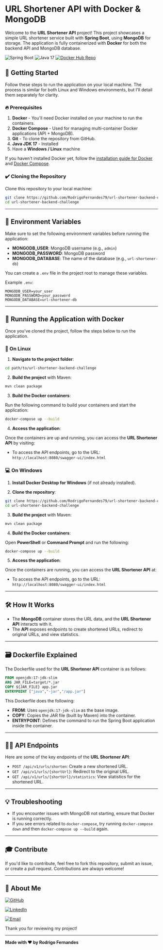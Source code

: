 
# URL Shortener API with Docker & MongoDB

Welcome to the **URL Shortener API** project! This project showcases a simple URL shortener service built with **Spring Boot**, using **MongoDB** for storage. The application is fully containerized with **Docker** for both the backend API and MongoDB database.

![Spring Boot](https://img.shields.io/badge/Spring%20Boot-3.3.5-green) ![Java 17](https://img.shields.io/badge/Java-17-orange) [![Docker Hub Repo](https://img.shields.io/docker/pulls/fernandesrh/urlshortener-api.svg)](https://hub.docker.com/r/fernandesrh/urlshortener-api)


## 🚀 Getting Started

Follow these steps to run the application on your local machine. The process is similar for both Linux and Windows environments, but I'll detail them separately for clarity.

### 🔥 Prerequisites

1. **Docker** - You'll need Docker installed on your machine to run the containers.
2. **Docker Compose** - Used for managing multi-container Docker applications (API + MongoDB).
3. **Git** - To clone the repository from GitHub.
4. **Java JDK 17** - Installed
5.  Have a **Windows / Linux** machine

If you haven't installed Docker yet, follow the [installation guide for Docker](https://docs.docker.com/get-docker/) and [Docker Compose](https://docs.docker.com/compose/install/).

### ✔️ Cloning the Repository

Clone this repository to your local machine:

```bash
git clone https://github.com/RodrigoFernandes79/url-shortener-backend-challenge.git
cd url-shortener-backend-challenge
```

---

## 📜 Environment Variables

Make sure to set the following environment variables before running the application:

- **MONGODB_USER**: MongoDB username (e.g., `admin`)
- **MONGODB_PASSWORD**: MongoDB password
- **MONGODB_DATABASE**: The name of the database (e.g., `url-shortener-db`)

You can create a `.env` file in the project root to manage these variables.

Example `.env`:

```
MONGODB_USER=your_user
MONGODB_PASSWORD=your_password
MONGODB_DATABASE=url-shortener-db
```

---

## 🐳 Running the Application with Docker

Once you've cloned the project, follow the steps below to run the application.

### 🐧 On Linux

1. **Navigate to the project folder**:

```bash
cd path/to/url-shortener-backend-challenge
```
2. **Build the project** with Maven:

```bash
mvn clean package
```
3. **Build the Docker containers**:

Run the following command to build your containers and start the application:

```bash
docker-compose up --build
```

4. **Access the application**:

Once the containers are up and running, you can access the **URL Shortener API** by visiting:

- To access the API endpoints, go to the URL: `http://localhost:8080/swagger-ui/index.html`

### 💻 On Windows

1. **Install Docker Desktop for Windows** (if not already installed).

2. **Clone the repository**:

```bash
git clone https://github.com/RodrigoFernandes79/url-shortener-backend-challenge.git
cd url-shortener-backend-challenge
```
3. **Build the project** with Maven:

```bash
mvn clean package
```
4. **Build the Docker containers**:

Open **PowerShell** or **Command Prompt** and run the following:

```bash
docker-compose up --build
```

5. **Access the application**:

Once the containers are running, you can access the **URL Shortener API** at:

- To access the API endpoints, go to the URL: `http://localhost:8080/swagger-ui/index.html`

---

## 🛠️ How It Works

- The **MongoDB** container stores the URL data, and the **URL Shortener API** interacts with it.
- The **API** exposes endpoints to create shortened URLs, redirect to original URLs, and view statistics.

---

## 🗃️ Dockerfile Explained

The Dockerfile used for the **URL Shortener API** container is as follows:

```dockerfile
FROM openjdk:17-jdk-slim
ARG JAR_FILE=target/*.jar
COPY ${JAR_FILE} app.jar
ENTRYPOINT ["java","-jar","/app.jar"]
```

This Dockerfile does the following:

- **FROM**: Uses `openjdk:17-jdk-slim` as the base image.
- **COPY**: Copies the JAR file (built by Maven) into the container.
- **ENTRYPOINT**: Defines the command to run the Spring Boot application inside the container.

---

## 🧑‍💻 API Endpoints

Here are some of the key endpoints of the **URL Shortener API**:

- `POST /api/v1/urls/shorten`: Create a new shortened URL.
- `GET /api/v1/urls/{shortUrl}`: Redirect to the original URL.
- `GET /api/v1/urls/{shortUrl}/statistics`: View statistics for the shortened URL.

---

## 💡 Troubleshooting

- If you encounter issues with MongoDB not starting, ensure that Docker is running correctly.
- If you see errors related to `docker-compose`, try running `docker-compose down` and then `docker-compose up --build` again.

---

## 🎓 Contribute

If you'd like to contribute, feel free to fork this repository, submit an issue, or create a pull request. Contributions are always welcome!

---

## 📝 About Me

[![GitHub](https://img.shields.io/badge/GitHub-RodrigoFernandes79-24292F?logo=github&logoColor=white)](https://github.com/RodrigoFernandes79)

[![LinkedIn](https://img.shields.io/badge/LinkedIn-Rodrigo%20Fernandes-0077B5?logo=linkedin&logoColor=white)](https://www.linkedin.com/in/rodrigo-fernandes-b12b7a169/)

[![Email](https://img.shields.io/badge/Email-rodrigohf79%40hotmail.com-D14836?logo=gmail&logoColor=white)](mailto:rodrigohf79@hotmail.com)

Thank you for reviewing my project!

---

**Made with ❤️ by Rodrigo Fernandes**
